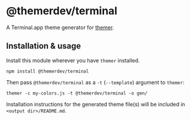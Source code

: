 # @themerdev/terminal

A Terminal.app theme generator for [themer](https://github.com/themerdev/themer).

## Installation & usage

Install this module wherever you have `themer` installed.

    npm install @themerdev/terminal

Then pass `@themerdev/terminal` as a `-t` (`--template`) argument to `themer`:

    themer -c my-colors.js -t @themerdev/terminal -o gen/

Installation instructions for the generated theme file(s) will be included in `<output dir>/README.md`.
